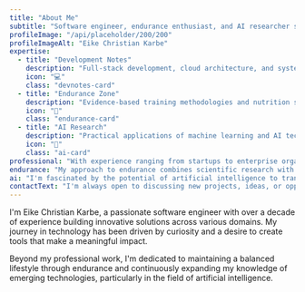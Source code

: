 ```yaml
---
title: "About Me"
subtitle: "Software engineer, endurance enthusiast, and AI researcher sharing insights and experiences through practical guides and in-depth analysis."
profileImage: "/api/placeholder/200/200"
profileImageAlt: "Eike Christian Karbe"
expertise:
  - title: "Development Notes"
    description: "Full-stack development, cloud architecture, and systems design with a focus on scalable solutions."
    icon: "💻"
    class: "devnotes-card"
  - title: "Endurance Zone"
    description: "Evidence-based training methodologies and nutrition strategies for optimal health and performance."
    icon: "💪"
    class: "endurance-card"
  - title: "AI Research"
    description: "Practical applications of machine learning and AI technologies for solving real-world problems."
    icon: "🧠"
    class: "ai-card"
professional: "With experience ranging from startups to enterprise organizations, I've developed expertise in software architecture, cloud solutions, and leading development teams. My technical background includes proficiency in multiple programming languages and frameworks, with a particular focus on creating robust, scalable systems."
endurance: "My approach to endurance combines scientific research with practical application. Over the years, I've explored various training methodologies and nutritional strategies, documenting my findings and sharing evidence-based recommendations through my endurance blog."
ai: "I'm fascinated by the potential of artificial intelligence to transform how we solve complex problems. My blog explores practical applications of AI technologies, ranging from machine learning algorithms to neural networks, with a focus on making these concepts accessible to both technical and non-technical audiences."
contactText: "I'm always open to discussing new projects, ideas, or opportunities to collaborate."
---
```


I'm Eike Christian Karbe, a passionate software engineer with over a decade of experience building innovative solutions across various domains. My journey in technology has been driven by curiosity and a desire to create tools that make a meaningful impact.

Beyond my professional work, I'm dedicated to maintaining a balanced lifestyle through endurance and continuously expanding my knowledge of emerging technologies, particularly in the field of artificial intelligence.
